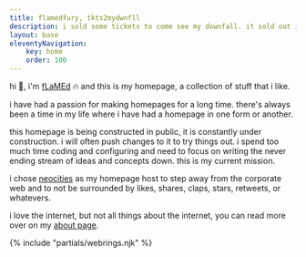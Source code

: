 ```yaml
---
title: flamedfury, tkts2mydwnfll
description: i sold some tickets to come see my downfall. it sold out in minutes.
layout: base
eleventyNavigation:
    key: home
    order: 100
---
```


hi 👋, i'm [fLaMEd](about.html) 🔥 and this is my homepage, a collection of stuff that i like.

i have had a passion for making homepages for a long time. there's always been a time in my life where i have had a homepage in one form or another.

this homepage is being constructed in public, it is constantly under construction. i will often push changes to it to try things out. i spend too much time coding and configuring and need to focus on writing the never ending stream of ideas and concepts down. this is my current mission.

i chose [neocities](https://neocities.org) as my homepage host to step away from the corporate web and to not be surrounded by likes, shares, claps, stars, retweets, or whatevers. 

i love the internet, but not all things about the internet, you can read more over on my [about page](about.html).

<!-- ## notes
{% include "notelist.njk" %} -->

{% include "partials/webrings.njk" %}